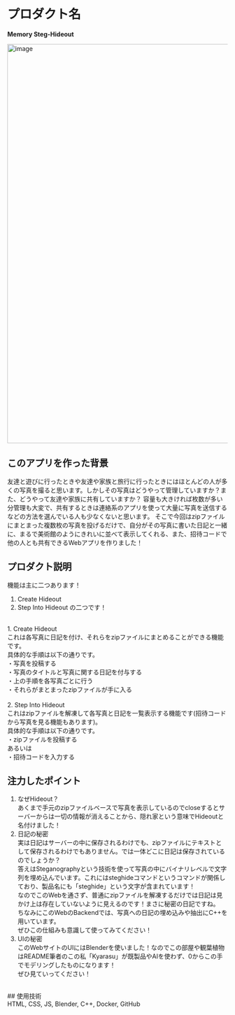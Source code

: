 # プロダクト名 
<!-- プロダクト名に変更してください -->
**Memory Steg-Hideout**

<img width="1902" height="913" alt="image" src="https://github.com/user-attachments/assets/79129253-1809-40af-a510-cb3fd5232597" />


<!-- プロダクト名・イメージ画像を差し変えてください -->

## このアプリを作った背景
<!-- テーマ「関西をいい感じに」に対して、考案するプロダクトがどういった(Why)背景から思いついたのか、どのよう(What)な課題があり、どのよう(How)に解決するのかを入力してください -->
友達と遊びに行ったときや友達や家族と旅行に行ったときにはほとんどの人が多くの写真を撮ると思います。しかしその写真はどうやって管理していますか？また、どうやって友達や家族に共有していますか？
容量も大きければ枚数が多い分管理も大変で、共有するときは連絡系のアプリを使って大量に写真を送信するなどの方法を選んでいる人も少なくないと思います。
そこで今回はzipファイルにまとまった複数枚の写真を投げるだけで、自分がその写真に書いた日記と一緒に、まるで美術館のようにきれいに並べて表示してくれる、また、招待コードで他の人とも共有できるWebアプリを作りました！


## プロダクト説明
<!-- 開発したプロダクトの説明を入力してください -->
機能は主に二つあります！<br>
1. Create Hideout
2. Step Into Hideout
の二つです！<br>
<br>
1. Create Hideout<br>
これは各写真に日記を付け、それらをzipファイルにまとめることができる機能です。<br>
具体的な手順は以下の通りです。<br>
・写真を投稿する<br>
・写真のタイトルと写真に関する日記を付与する<br>
・上の手順を各写真ごとに行う<br>
・それらがまとまったzipファイルが手に入る<br>
<br>
2. Step Into Hideout<br>
これはzipファイルを解凍して各写真と日記を一覧表示する機能です(招待コードから写真を見る機能もあります)。<br>
具体的な手順は以下の通りです。<br>
・zipファイルを投稿する<br>
あるいは<br>
・招待コードを入力する<br>


## 注力したポイント
<!-- 開発したプロダクトの中で、特に注力して作成した箇所・ポイントについて入力してください -->
1. なぜHideout？<br>
あくまで手元のzipファイルベースで写真を表示しているのでcloseするとサーバーからは一切の情報が消えることから、隠れ家という意味でHideoutと名付けました！<br>
2. 日記の秘密<br>
実は日記はサーバーの中に保存されるわけでも、zipファイルにテキストとして保存されるわけでもありません。では一体どこに日記は保存されているのでしょうか？<br>
答えはSteganographyという技術を使って写真の中にバイナリレベルで文字列を埋め込んでいます。これにはsteghideコマンドというコマンドが関係しており、製品名にも「steghide」という文字が含まれています！<br>
なのでこのWebを通さず、普通にzipファイルを解凍するだけでは日記は見かけ上は存在していないように見えるのです！まさに秘密の日記ですね。<br>
ちなみにこのWebのBackendでは、写真への日記の埋め込みや抽出にC++を用いています。<br>
ぜひこの仕組みも意識して使ってみてください！<br>
3. UIの秘密<br>
このWebサイトのUIにはBlenderを使いました！なのでこの部屋や観葉植物はREADME筆者のこの私「Kyarasu」が既製品やAIを使わず、0からこの手でモデリングしたものになります！<br>
ぜひ見ていってください！<br>
<br>
## 使用技術<br>
HTML, CSS, JS, Blender, C++, Docker, GitHub
<!-- 使用技術を入力してください -->


<!--
markdownの記法はこちらを参照してください！
https://docs.github.com/ja/get-started/writing-on-github/getting-started-with-writing-and-formatting-on-github/basic-writing-and-formatting-syntax
-->
